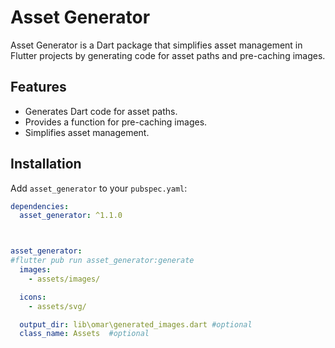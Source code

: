 # Asset Generator

Asset Generator is a Dart package that simplifies asset management in Flutter projects by generating code for asset paths and pre-caching images.

## Features

- Generates Dart code for asset paths.
- Provides a function for pre-caching images.
- Simplifies asset management.

## Installation

Add `asset_generator` to your `pubspec.yaml`:

```yaml
dependencies:
  asset_generator: ^1.1.0



asset_generator:
#flutter pub run asset_generator:generate
  images:
    - assets/images/

  icons:
    - assets/svg/

  output_dir: lib\omar\generated_images.dart #optional
  class_name: Assets  #optional
